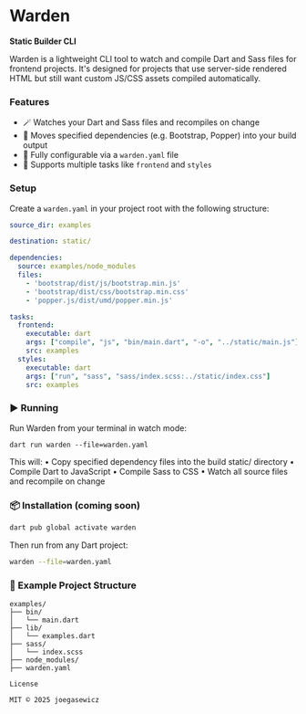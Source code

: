 # Warden
**Static Builder CLI**

Warden is a lightweight CLI tool to watch and compile Dart and Sass files for frontend projects. It's designed for projects that use server-side rendered HTML but still want custom JS/CSS assets compiled automatically.

### Features
- 🪄 Watches your Dart and Sass files and recompiles on change  
- 🧱 Moves specified dependencies (e.g. Bootstrap, Popper) into your build output  
- 📁 Fully configurable via a `warden.yaml` file  
- 🧵 Supports multiple tasks like `frontend` and `styles`

### Setup
Create a `warden.yaml` in your project root with the following structure:

```yaml
source_dir: examples

destination: static/

dependencies:
  source: examples/node_modules
  files:
    - 'bootstrap/dist/js/bootstrap.min.js'
    - 'bootstrap/dist/css/bootstrap.min.css'
    - 'popper.js/dist/umd/popper.min.js'

tasks:
  frontend:
    executable: dart
    args: ["compile", "js", "bin/main.dart", "-o", "../static/main.js"]
    src: examples
  styles:
    executable: dart
    args: ["run", "sass", "sass/index.scss:../static/index.css"]
    src: examples
```

### ▶️ Running
Run Warden from your terminal in watch mode:
```
dart run warden --file=warden.yaml
```
This will:
	•	Copy specified dependency files into the build static/ directory
	•	Compile Dart to JavaScript
	•	Compile Sass to CSS
	•	Watch all source files and recompile on change


### 📦 Installation (coming soon)

```bash
dart pub global activate warden
```
Then run from any Dart project:
```bash
warden --file=warden.yaml
```

### 🧪 Example Project Structure
```
examples/
├── bin/
│   └── main.dart
├── lib/
│   └── examples.dart
├── sass/
│   └── index.scss
├── node_modules/
├── warden.yaml

License

MIT © 2025 joegasewicz
```